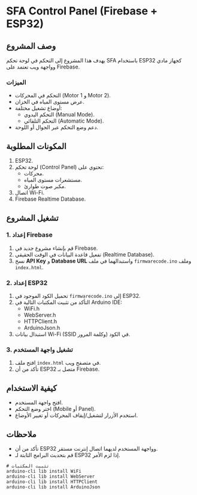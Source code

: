 # SFA Control Panel (Firebase + ESP32)

## وصف المشروع
يهدف هذا المشروع إلى التحكم في لوحة تحكم SFA باستخدام ESP32 كجهاز مادي وواجهة ويب تعتمد على Firebase.

### الميزات
- التحكم في المحركات (Motor 1 و Motor 2).
- عرض مستوى المياه في الخزان.
- أوضاع تشغيل مختلفة:
  - التحكم اليدوي (Manual Mode).
  - التحكم التلقائي (Automatic Mode).
- دعم وضع التحكم عبر الجوال أو اللوحة.

## المكونات المطلوبة
1. ESP32.
2. لوحة تحكم (Control Panel) تحتوي على:
   - محركات.
   - مستشعرات مستوى المياه.
   - مكبر صوت طوارئ.
3. اتصال Wi-Fi.
4. Firebase Realtime Database.

## تشغيل المشروع

### 1. إعداد Firebase
1. قم بإنشاء مشروع جديد في Firebase.
2. تفعيل قاعدة البيانات في الوقت الحقيقي (Realtime Database).
3. نسخ **API Key** و **Database URL** واستبدالهما في ملف `firmwarecode.ino` وملف `index.html`.

### 2. إعداد ESP32
1. تحميل الكود الموجود في `firmwarecode.ino` إلى ESP32.
2. التأكد من تثبيت المكتبات التالية في Arduino IDE:
   - WiFi.h
   - WebServer.h
   - HTTPClient.h
   - ArduinoJson.h
3. استبدال بيانات Wi-Fi (SSID وكلمة المرور) في الكود.

### 3. تشغيل واجهة المستخدم
1. افتح ملف `index.html` في متصفح ويب.
2. تأكد من أن ESP32 متصل بـ Firebase.

## كيفية الاستخدام
- افتح واجهة المستخدم.
- اختر وضع التحكم (Mobile أو Panel).
- استخدم الأزرار لتشغيل/إيقاف المحركات أو تغيير الأوضاع.

## ملاحظات
- تأكد من أن ESP32 وواجهة المستخدم لديهما اتصال إنترنت مستقر.
- قم بتحديث البرامج الثابتة لـ ESP32 إذا لزم الأمر.

```shell
# تثبيت المكتبات
arduino-cli lib install WiFi
arduino-cli lib install WebServer
arduino-cli lib install HTTPClient
arduino-cli lib install ArduinoJson
```
